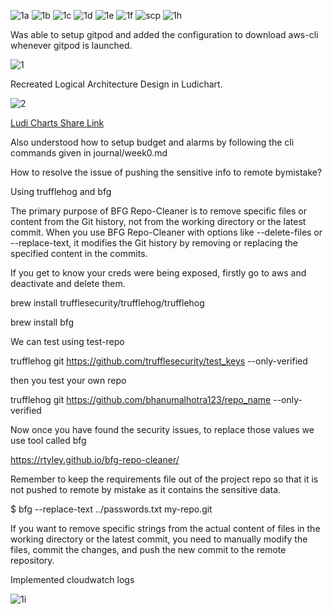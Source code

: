 ![1a](https://github.com/bhanumalhotra123/aws-bootcamp-cruddur-2023/assets/144083659/d1ce2b14-1bae-4842-95de-0e6aa66e027b)
![1b](https://github.com/bhanumalhotra123/aws-bootcamp-cruddur-2023/assets/144083659/ff3b9678-1450-432d-a24c-72d4cba3fadd)
![1c](https://github.com/bhanumalhotra123/aws-bootcamp-cruddur-2023/assets/144083659/36d85541-e538-447d-822f-40e22ecdfda3)
![1d](https://github.com/bhanumalhotra123/aws-bootcamp-cruddur-2023/assets/144083659/685fa221-291f-4839-977a-996575b48045)
![1e](https://github.com/bhanumalhotra123/aws-bootcamp-cruddur-2023/assets/144083659/6efa9253-d54e-4cec-9e2b-ecd999967c80)
![1f](https://github.com/bhanumalhotra123/aws-bootcamp-cruddur-2023/assets/144083659/43ba4414-063e-4fc5-9756-07a1ffb422ca)
![scp](https://github.com/bhanumalhotra123/aws-bootcamp-cruddur-2023/assets/144083659/bbc89f35-58a1-41ad-80b0-ac089c651a32)
![1h](https://github.com/bhanumalhotra123/aws-bootcamp-cruddur-2023/assets/144083659/63c2e675-892f-4570-b169-786323b94011)

  





Was able to setup gitpod and added the configuration to download aws-cli whenever gitpod is launched.

![1](https://github.com/bhanumalhotra123/aws-bootcamp-cruddur-2023/assets/144083659/a6553859-1406-4f99-b94e-b5e2eba86a73)



  





Recreated Logical Architecture Design in Ludichart.

![2](https://github.com/bhanumalhotra123/aws-bootcamp-cruddur-2023/assets/144083659/2f2b6c85-0b39-4edf-aab5-8cee7e5297f1)


[Ludi Charts Share Link](https://lucid.app/lucidchart/29a2bc3b-92f6-4cd1-ae2f-5296873b761b/edit?invitationId=inv_64938dd2-b1c3-4b51-b837-3ad8d5dfba80)


Also understood how to setup budget and alarms by following the cli commands given in journal/week0.md



How to resolve the issue of pushing the sensitive info to remote bymistake?

Using trufflehog and bfg


The primary purpose of BFG Repo-Cleaner is to remove specific files or content from the Git history, not from the working directory or the latest commit. When you use BFG Repo-Cleaner with options like --delete-files or --replace-text, it modifies the Git history by removing or replacing the specified content in the commits.

If you get to know your creds were being exposed, firstly go to aws and deactivate and delete them.

  
brew install trufflesecurity/trufflehog/trufflehog


  
brew install bfg

  
We can test using test-repo
   
trufflehog git https://github.com/trufflesecurity/test_keys --only-verified
  
then you test your own repo
  
trufflehog git https://github.com/bhanumalhotra123/repo_name --only-verified
  
Now once you have found the security issues, to replace those values we use tool called bfg

  
https://rtyley.github.io/bfg-repo-cleaner/
  
Remember to keep the requirements file out of the project repo so that it is not pushed to remote by mistake as it contains the sensitive data.

$ bfg --replace-text ../passwords.txt  my-repo.git


If you want to remove specific strings from the actual content of files in the working directory or the latest commit, you need to manually modify the files, commit the changes, and push the new commit to the remote repository.




  Implemented cloudwatch logs

![1i](https://github.com/bhanumalhotra123/aws-bootcamp-cruddur-2023/assets/144083659/fc1b9122-8c5b-4c67-a5bc-45480fc696bb)
